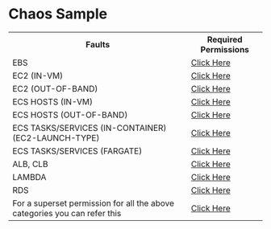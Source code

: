 # Chaos Sample

<table>
  <tr>
    <th>Faults</th>
    <th>Required Permissions</th>
  </tr>

   <tr>
    <td>EBS</td>
    <td> <a href="./aws-chaos-scenarios/ebs/permissions/permissions.json"> Click Here </a></td>
  </tr>

   <tr>
    <td>EC2 (IN-VM)</td>
    <td> <a href="./aws-chaos-scenarios/ec2/permissions/in-vm/permissions.json"> Click Here </a></td>
  </tr>

   <tr>
    <td>EC2 (OUT-OF-BAND)</td>
    <td> <a href="./aws-chaos-scenarios/ec2/permissions/out-of-band/permissions.json"> Click Here </a></td>
  </tr>

   <tr>
    <td>ECS HOSTS (IN-VM)</td>
    <td> <a href="./aws-chaos-scenarios/ecs/hosts/permissions/in-vm/permissions.json"> Click Here </a></td>
  </tr>
  
   <tr>
    <td>ECS HOSTS (OUT-OF-BAND)</td>
    <td> <a href="./aws-chaos-scenarios/ecs/hosts/permissions/out-of-band/permissions.json"> Click Here </a></td>
  </tr>
  
   <tr>
    <td>ECS TASKS/SERVICES (IN-CONTAINER) (EC2-LAUNCH-TYPE)</td>
    <td> <a href="./aws-chaos-scenarios/ecs/tasks-services/permissions/in-container/permissions.json"> Click Here </a></td>
  </tr>

   <tr>
    <td>ECS TASKS/SERVICES (FARGATE)</td>
    <td> <a href="./aws-chaos-scenarios/ecs/tasks-services/permissions/out-of-band"> Click Here </a></td>
  </tr>
  
  <tr>
    <td>ALB, CLB</td>
    <td> <a href="./aws-chaos-scenarios/elb/permissions/permissions.json"> Click Here </a></td>
  </tr>

  <tr>
    <td>LAMBDA</td>
    <td> <a href="./aws-chaos-scenarios/lambda/permissions/permissions.json"> Click Here </a></td>
  </tr>

  <tr>
    <td>RDS</td>
    <td> <a href="./aws-chaos-scenarios/rds/permissions/permissions.json"> Click Here </a></td>
  </tr>

  <tr>
    <td>For a superset permission for all the above categories you can refer this</td>
    <td> <a href="./aws-chaos-scenarios/superset/permissions.json"> Click Here </a></td>
  </tr>
</table>

